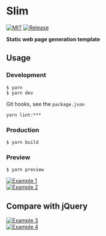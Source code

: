 # Slim

[![MIT](https://img.shields.io/github/license/spider-nest/slim)](https://cdn.jsdelivr.net/gh/spider-nest/slim@main/LICENSE)
[![Release](https://img.shields.io/github/v/release/spider-nest/slim)](https://github.com/spider-nest/slim/releases/latest)

**Static web page generation template**

## Usage

### Development

```
$ yarn
$ yarn dev
```

Git hooks, see the `package.json`

```
yarn lint:***
```

### Production

```
$ yarn build
```

### Preview

```
$ yarn preview
```

<div style="width: 100%;">
  <div style="max-width: 50%;">
    <a target="_blank" rel="noopener noreferrer" href="https://cdn.jsdelivr.net/gh/spider-nest/slim@main/static/1.png">
      <img src="https://cdn.jsdelivr.net/gh/spider-nest/slim@main/static/1.png" alt="Example 1" style="max-width: 100%;">
    </a>
  </div>
  <div style="max-width: 50%;">
    <a target="_blank" rel="noopener noreferrer" href="https://cdn.jsdelivr.net/gh/spider-nest/slim@main/static/2.png">
      <img src="https://cdn.jsdelivr.net/gh/spider-nest/slim@main/static/2.png" alt="Example 2" style="max-width: 100%;">
    </a>
  </div>
</div>

## Compare with jQuery

<div style="width: 100%;">
  <div style="max-width: 50%;">
    <a target="_blank" rel="noopener noreferrer" href="https://cdn.jsdelivr.net/gh/spider-nest/slim@main/static/3.png">
      <img src="https://cdn.jsdelivr.net/gh/spider-nest/slim@main/static/3.png" alt="Example 3" style="max-width: 100%;">
    </a>
  </div>
  <div style="max-width: 50%;">
    <a target="_blank" rel="noopener noreferrer" href="https://cdn.jsdelivr.net/gh/spider-nest/slim@main/static/4.png">
      <img src="https://cdn.jsdelivr.net/gh/spider-nest/slim@main/static/4.png" alt="Example 4" style="max-width: 100%;">
    </a>
  </div>
</div>
